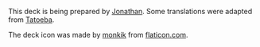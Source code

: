 This deck is being prepared by [Jonathan](https://github.com/jqueiroz).
Some translations were adapted from [Tatoeba](https://tatoeba.org/).

The deck icon was made by [monkik](https://www.flaticon.com/authors/monkik) from [flaticon.com](https://flaticon.com).

